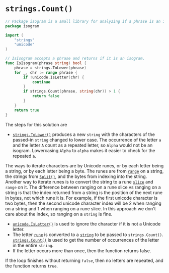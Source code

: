 # `strings.Count()`

```go
// Package isogram is a small library for analyzing if a phrase is an isogram.
package isogram

import (
	"strings"
	"unicode"
)

// IsIsogram accepts a phrase and returns if it is an isogram.
func IsIsogram(phrase string) bool {
	phrase = strings.ToLower(phrase)
	for _, chr := range phrase {
		if !unicode.IsLetter(chr) {
			continue
		}
		if strings.Count(phrase, string(chr)) > 1 {
			return false
		}
	}
	return true
}
```


The steps for this solution are

- [`strings.ToLower()`][tolower] produces a new `string` with the characters of the passed-in `string` changed to lower case.
The occurrence of the letter `a` and the letter `A` count as a repeated letter, so `Alpha` would not be an isogram.
Lowercasing `Alpha` to `alpha` makes it easier to check for the repeated `a`.

The ways to iterate characters are by Unicode runes, or by each letter being a string, or by each letter being a byte.
The runes are from [`range`][range] on a string, the strings from [`Split()`][split], and the bytes from indexing into the string.
Another way to iterate runes is to convert the string to a rune [`slice`][slice] and `range` on it.
The difference between ranging on a rune slice vs ranging on a string is that the index returned from a string is the position of the next rune in bytes,
not which rune it is.
For example, if the first unicode character is two bytes, then the second unicode character index will be 2 when ranging on a string and 1 when ranging on a rune slice.
In this approach we don't care about the index, so ranging on a `string` is fine.

- [`unicode.IsLetter()`][isletter] is used to ignore the character if it is not a Unicode letter.
- The letter [`rune`][rune] is converted to a [`string`][string] to be passed to `strings.Count()`.
[`strings.Count()`][count] is used to get the number of occurrences of the letter in the entire `string`.
- If the letter occurs more than once, then the function returns false.

If the loop finishes without returning `false`, then no letters are repeated, and the function returns `true`.

[tolower]: https://pkg.go.dev/strings#ToLower
[isletter]: https://pkg.go.dev/unicode#IsLetter
[rune]: https://pkg.go.dev/builtin#rune
[range]: https://gobyexample.com/range
[split]: https://pkg.go.dev/strings#Split
[slice]: https://gobyexample.com/slices
[string]: https://pkg.go.dev/builtin#string
[count]: https://pkg.go.dev/strings#Count
